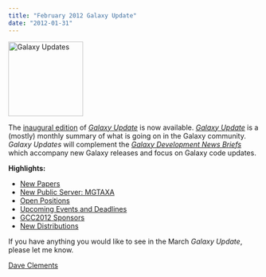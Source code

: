 ```yaml
---
title: "February 2012 Galaxy Update"
date: "2012-01-31"
---
```

<div class='right'><a href='/galaxy-updates/2012-02/'><img src="/src/images/logos/GalaxyUpdate200.png" alt="Galaxy Updates" width=150 /></a></div>

The [inaugural edition](/galaxy-updates/2012-02/) of *[Galaxy Update](/galaxy-updates/)* is now available.  *[Galaxy Update](/galaxy-updates/)* is a (mostly) monthly summary of what is going on in the Galaxy community.  *Galaxy Updates* will complement the *[Galaxy Development News Briefs](/docs/)* which accompany new Galaxy releases and focus on Galaxy code updates.

**Highlights:**

* [New Papers](/galaxy-updates/2012-02/#new-papers)
* [New Public Server: MGTAXA](/galaxy-updates/2012-02/#new-public-server-mgtaxa)
* [Open Positions](/galaxy-updates/2012-02/#whos-hiring)
* [Upcoming Events and Deadlines](/galaxy-updates/2012-02/#upcoming-events-and-deadlines)
* [GCC2012 Sponsors](/galaxy-updates/2012-02/#gcc2012-sponsors)
* [New Distributions](/galaxy-updates/2012-02/#new-distributions)

If you have anything you would like to see in the March *Galaxy Update*, please let me know.

[Dave Clements](/people/dave-clements/)
